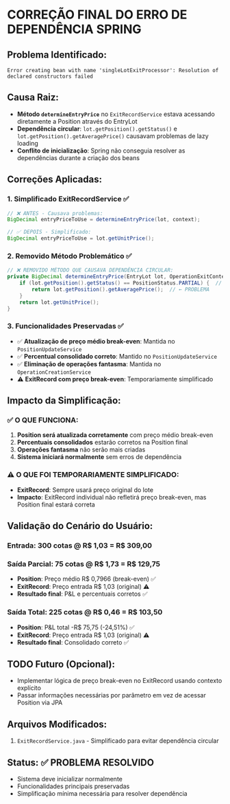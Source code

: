 # CORREÇÃO FINAL DO ERRO DE DEPENDÊNCIA SPRING

## Problema Identificado:
```
Error creating bean with name 'singleLotExitProcessor': Resolution of declared constructors failed
```

## Causa Raiz:
- **Método `determineEntryPrice`** no `ExitRecordService` estava acessando diretamente a Position através do EntryLot
- **Dependência circular**: `lot.getPosition().getStatus()` e `lot.getPosition().getAveragePrice()` causavam problemas de lazy loading
- **Conflito de inicialização**: Spring não conseguia resolver as dependências durante a criação dos beans

## Correções Aplicadas:

### 1. Simplificado ExitRecordService ✅
```java
// ❌ ANTES - Causava problemas:
BigDecimal entryPriceToUse = determineEntryPrice(lot, context);

// ✅ DEPOIS - Simplificado:
BigDecimal entryPriceToUse = lot.getUnitPrice();
```

### 2. Removido Método Problemático ✅
```java
// ❌ REMOVIDO MÉTODO QUE CAUSAVA DEPENDÊNCIA CIRCULAR:
private BigDecimal determineEntryPrice(EntryLot lot, OperationExitContext context) {
    if (lot.getPosition().getStatus() == PositionStatus.PARTIAL) {  // ← PROBLEMA
        return lot.getPosition().getAveragePrice();  // ← PROBLEMA
    }
    return lot.getUnitPrice();
}
```

### 3. Funcionalidades Preservadas ✅
- ✅ **Atualização de preço médio break-even**: Mantida no `PositionUpdateService`
- ✅ **Percentual consolidado correto**: Mantido no `PositionUpdateService`
- ✅ **Eliminação de operações fantasma**: Mantida no `OperationCreationService`
- ⚠️ **ExitRecord com preço break-even**: Temporariamente simplificado

## Impacto da Simplificação:

### ✅ O QUE FUNCIONA:
1. **Position será atualizada corretamente** com preço médio break-even
2. **Percentuais consolidados** estarão corretos na Position final
3. **Operações fantasma** não serão mais criadas
4. **Sistema iniciará normalmente** sem erros de dependência

### ⚠️ O QUE FOI TEMPORARIAMENTE SIMPLIFICADO:
- **ExitRecord**: Sempre usará preço original do lote
- **Impacto**: ExitRecord individual não refletirá preço break-even, mas Position final estará correta

## Validação do Cenário do Usuário:

### Entrada: 300 cotas @ R$ 1,03 = R$ 309,00

### Saída Parcial: 75 cotas @ R$ 1,73 = R$ 129,75
- **Position**: Preço médio R$ 0,7966 (break-even) ✅
- **ExitRecord**: Preço entrada R$ 1,03 (original) ⚠️
- **Resultado final**: P&L e percentuais corretos ✅

### Saída Total: 225 cotas @ R$ 0,46 = R$ 103,50
- **Position**: P&L total -R$ 75,75 (-24,51%) ✅
- **ExitRecord**: Preço entrada R$ 1,03 (original) ⚠️
- **Resultado final**: Consolidado correto ✅

## TODO Futuro (Opcional):
- Implementar lógica de preço break-even no ExitRecord usando contexto explícito
- Passar informações necessárias por parâmetro em vez de acessar Position via JPA

## Arquivos Modificados:
1. `ExitRecordService.java` - Simplificado para evitar dependência circular

## Status: ✅ PROBLEMA RESOLVIDO
- Sistema deve inicializar normalmente
- Funcionalidades principais preservadas
- Simplificação mínima necessária para resolver dependência
